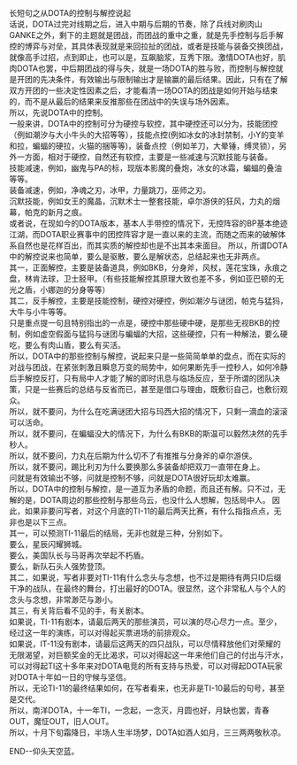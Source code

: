 长短句之从DOTA的控制与解控说起  
话说，DOTA过完对线期之后，进入中期与后期的节奏，除了兵线对刷肉山GANKE之外，剩下的主题就是团战，而团战的重中之重，就是先手控制与后手解控的博弈与对垒，其具体表现就是来回拉扯的团战，或者是技能与装备交换团战，就像高手过招，点到即止，也可以是，互飙脑浆，互秀下限。激情DOTA也好，肌肉DOTA也罢，中后期团战的得与失，就是一场DOTA的胜与败，而控制与解控就是开团的先决条件，有效输出与限制输出才是输赢的最后结果。因此，只有在了解双方开团的一些决定性因素之后，才能看清一场DOTA的团战是如何开始与结束的，而不是从最后的结果来反推那些在团战中的失误与场外因素。  
所以，先说DOTA中的控制。  
一般来讲，DOTA中的控制可分为硬控与软控，其中硬控还可以分为，技能团控（例如潮汐与大小牛头的大招等等），技能点控(例如冰女的冰封禁制，小Y的变羊和拉，蝙蝠的硬拉，火猫的捆等等)，装备点控（例如羊刀，大晕锤，缚灵锁），另外一方面，相对于硬控，自然还有软控，主要是一些减速与沉默技能与装备。  
技能减速，例如，幽鬼与PA的标，现版本影魔的叠炮，冰女的冰霜，蝙蝠的叠油等等。  
装备减速，例如，净魂之刃，冰甲，力量跳刀，巫师之刃。  
沉默技能，例如女王的魔晶，沉默术士一整套技能，卓尔游侠的狂风，力丸的烟幕，帕克的新月之痕。  
或者说，在现如今的DOTA版本，基本人手带控的情况下，无控阵容的BP基本绝迹江湖，而DOTA职业赛事中的团控阵容才是一直以来的主流，而随之而来的破解体系自然也是花样百出，而其实质的解控却也是不出其本来面目。
所以，所谓DOTA中的解控说来也简单，要么是驱散，要么是解状态，总结起来也无非两点。  
其一，正面解控，主要是装备道具，例如BKB，分身斧，风杖，莲花宝珠，永痕之盘，林肯法球，卫士胫甲。（有些技能解控其原理大致也差不多，例如亚巴顿的无光之盾，小娜迦的分身等等）  
其二，反手解控，主要是技能控制，硬控对硬控，例如潮汐与谜团，帕克与猛犸，大牛与小牛等等。  
只是重点提一句且特别指出的一点是，硬控中那些硬中硬，是那些无视BKB的控制，例如虚空假面与猛犸与谜团与蝙蝠的大招，这些硬控，只有一种解法，要么硬吃，要么有肉山盾，要么有买活。  
所以，DOTA中的那些控制与解控，说起来只是一些简简单单的盘点，而在实际的对战与团战，在紧张刺激且瞬息万变的局势中，如何果断先手一控秒人，如何冷静后手解控反打，只有局中人才能了解的即时讯息与临场反应，至于所谓的团队决策，只是一些赛后的总结与反省而已，甚至是借口与理由，既敷衍自己，也敷衍观众。  
所以，就不要问，为什么在吃满谜团大招与玛西大招的情况下，只剩一滴血的滚滚可以活命。  
所以，就不要问，在蝙蝠没大的情况下，为什么有BKB的斯温可以毅然决然的先手秒人。  
所以，就不要问，力丸在后期为什么切不了有推推与分身斧的卓尔游侠。  
所以，就不要问，踢比利刃为什么要换那么多装备却把双刀一直带在身上。  
问就是有效输出不够，问就是控制不够，问就是DOTA很好玩却太难赢。  
所以，DOTA中的控制与解控，是一道互为矛盾的命题，而且还有解。只不过，无解的是，DOTA周边的那些控制与那些乌云，也没什么人想解，包括局中人。
因此，如果非要问写者，对这个月底的TI-11的最后两天比赛，有什么指指点点，无非也是以下三点。  
其一，可以预测TI-11最后的结局，无非也就是三种，分别如下。  
要么，星辰闪耀狮城。  
要么，美国队长与马哥再次举起不朽盾。  
要么，新队石头人强势登顶。  
其二，如果说，写者非要对TI-11有什么念头与念想，也不过是期待有两只ID后缀干净的战队，在最终的舞台，打出最好的DOTA。很显然，这个非常私人与个人的念头与念想，非常渺茫与渺小。  
其三，有关背后看不见的手，有关剧本。  
如果说，TI-11有剧本，请最后两天的那些演员，可以演的尽心尽力一点。至少，经过这一年的演练，可以对得起买票进场的前排观众。  
如果说，IT-11没有剧本，请最后这两天的四只战队，可以尽情释放他们对荣耀的无限渴望，对巨额奖金的无比渴求，可以对得起这一年来他们自己的付出与汗水，可以对得起TI这十多年来对DOTA电竞的所有支持与热爱，可以对得起DOTA玩家对DOTA十年如一日的守候与坚信。  
所以，无论TI-11的最终结果如何，在写者看来，也无非是TI-10最后的句号，甚至是交代。  
所以，南洋DOTA，十一年TI，一念起，一念灭，月圆也好，月缺也罢，青春OUT，魔怔OUT，旧人OUT。  
所以，十月下旬霜降日，半场人生半场梦，DOTA如酒人如月，三三两两敬秋凉。  

END--仰头天空蓝。
